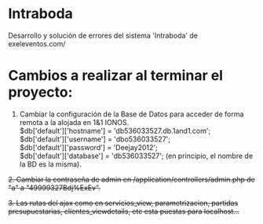 # Intraboda
Desarrollo y solución de errores del sistema 'Intraboda' de exeleventos.com/

# Cambios a realizar al terminar el proyecto:<br>
1. Cambiar la configuración de la Base de Datos para acceder de forma remota a la alojada en 1&1 IONOS.<br>
   $db['default']['hostname'] = 'db536033527.db.1and1.com';<br>
  $db['default']['username'] = 'dbo536033527';<br>
  $db['default']['password'] = 'Deejay2012';<br>
  $db['default']['database'] = 'db536033527'; (en principio, el nombre de la BD es la misma).<br>
  
<strike>2. Cambiar la contraseña de admin en /application/controllers/admin.php de "a" a "49999327Bdj%ExEv".</strike>

<strike>3. Las rutas del ajax como en servicios_view, parametrizacion, partidas presupuestarias, clientes_viewdetails, etc esta puestas para localhost...</strike>
